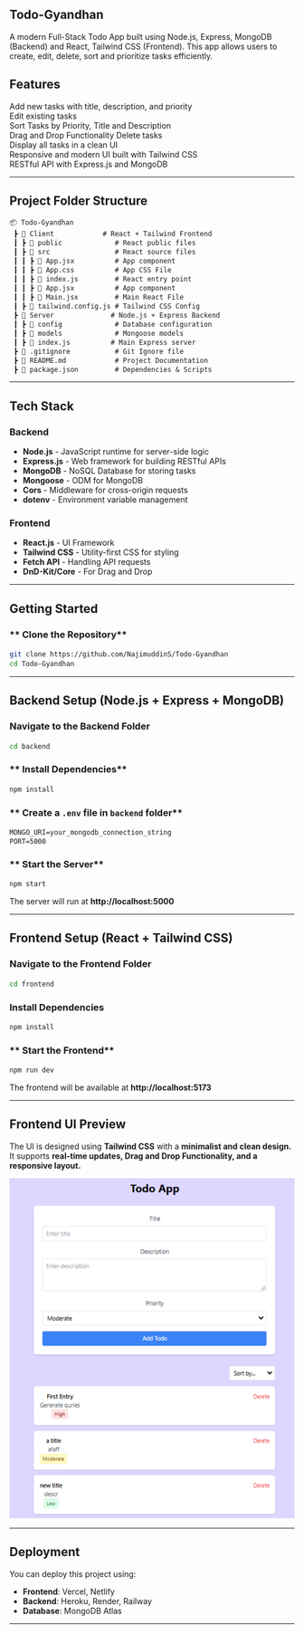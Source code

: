 ## Todo-Gyandhan

A modern Full-Stack Todo App built using Node.js, Express, MongoDB (Backend) and React, Tailwind CSS (Frontend). This app allows users to create, edit, delete, sort and prioritize tasks efficiently.

## **Features**
Add new tasks with title, description, and priority  
Edit existing tasks  
Sort Tasks by Priority, Title and Description  
Drag and Drop Functionality
Delete tasks  
Display all tasks in a clean UI  
Responsive and modern UI built with Tailwind CSS  
RESTful API with Express.js and MongoDB  

---

## **Project Folder Structure**
```
📦 Todo-Gyandhan
 ┣ 📂 Client            # React + Tailwind Frontend
 ┃ ┣ 📂 public             # React public files
 ┃ ┣ 📂 src                # React source files
 ┃ ┃ ┣ 📜 App.jsx          # App component
 ┃ ┃ ┣ 📜 App.css          # App CSS File
 ┃ ┃ ┣ 📜 index.js         # React entry point
 ┃ ┃ ┣ 📜 App.jsx          # App component
 ┃ ┃ ┣ 📜 Main.jsx         # Main React File
 ┃ ┣ 📜 tailwind.config.js # Tailwind CSS Config
 ┣ 📂 Server              # Node.js + Express Backend
 ┃ ┣ 📂 config             # Database configuration
 ┃ ┣ 📂 models             # Mongoose models
 ┃ ┣ 📜 index.js          # Main Express server
 ┣ 📜 .gitignore           # Git Ignore file
 ┣ 📜 README.md            # Project Documentation
 ┣ 📜 package.json         # Dependencies & Scripts
```

---

## **Tech Stack**
### **Backend**
- **Node.js** - JavaScript runtime for server-side logic
- **Express.js** - Web framework for building RESTful APIs
- **MongoDB** - NoSQL Database for storing tasks
- **Mongoose** - ODM for MongoDB  
- **Cors** - Middleware for cross-origin requests  
- **dotenv** - Environment variable management  

### **Frontend**
- **React.js** - UI Framework
- **Tailwind CSS** - Utility-first CSS for styling
- **Fetch API** - Handling API requests
- **DnD-Kit/Core** - For Drag and Drop

---

## **Getting Started**

### ** Clone the Repository**
```sh
git clone https://github.com/NajimuddinS/Todo-Gyandhan
cd Todo-Gyandhan
```

---

## **Backend Setup (Node.js + Express + MongoDB)**

### **Navigate to the Backend Folder**
```sh
cd backend
```

### ** Install Dependencies**
```sh
npm install
```

### ** Create a `.env` file in `backend` folder**
```env
MONGO_URI=your_mongodb_connection_string
PORT=5000
```

### ** Start the Server**
```sh
npm start
```
The server will run at **http://localhost:5000**

---

## **Frontend Setup (React + Tailwind CSS)**

### **Navigate to the Frontend Folder**
```sh
cd frontend
```

### **Install Dependencies**
```sh
npm install
```

### ** Start the Frontend**
```sh
npm run dev
```
The frontend will be available at **http://localhost:5173**

---

## **Frontend UI Preview**
The UI is designed using **Tailwind CSS** with a **minimalist and clean design.**  
It supports **real-time updates, Drag and Drop Functionality, and a responsive layout.**  

![image](https://raw.githubusercontent.com/NajimuddinS/Todo-Gyandhan/refs/heads/main/Client/src/assets/sc.PNG)


---

## **Deployment**
You can deploy this project using:
- **Frontend**: Vercel, Netlify  
- **Backend**: Heroku, Render, Railway  
- **Database**: MongoDB Atlas  

---
